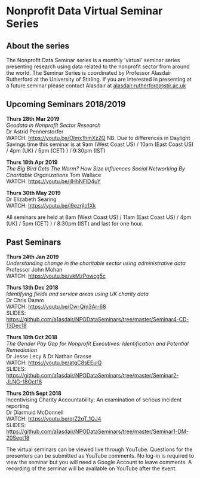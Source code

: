 # Nonprofit Data Virtual Seminar Series

## About the series  
The Nonprofit Data Seminar series is a monthly 'virtual' seminar series presenting research using data related to the nonprofit sector from around the world. The Seminar Series is coordinated by Professor Alasdair Rutherford at the University of Stirling. If you are interested in presenting at a future seminar please contact Alasdair at alasdair.rutherford@stir.ac.uk


## Upcoming Seminars 2018/2019
  
  
**Thurs 28th Mar 2019**  
 _Geodata in Nonprofit Sector Research_  
Dr Astrid Pennerstorfer  
WATCH: https://youtu.be/Olmx1hmXzZQ
NB. Due to differences in Daylight Savings time this seminar is at 9am (West Coast US) / 10am (East Coast US) / 4pm (UK) / 5pm (CET) ) / 9:30pm (IST)
  
**Thurs 18th Apr 2019**  
_The Big Bird Gets The Worm? How Size Influences Social Networking By Charitable Organizations_
Tom Wallace  
WATCH: https://youtu.be/jlHhNFlD4uY
  
**Thurs 30th May 2019**  
Dr Elizabeth Searing  
WATCH: https://youtu.be/i9ezrjlo1Xk

All seminars are held at 8am (West Coast US) / 11am (East Coast US) / 4pm (UK) / 5pm (CET) ) / 8:30pm (IST) and last for one hour. 
  




## Past Seminars  
  
**Thurs 24th Jan 2019**   
 _Understanding change in the charitable sector using administrative data_  
Professor John Mohan  
WATCH: https://youtu.be/vkMzPowcg5c   
  
  
 
**Thurs 13th Dec 2018**  
_Identifying fields and service areas using UK charity data_  
Dr Chris Damm  
WATCH: https://youtu.be/Cw-Qm3Ar-68  
SLIDES: https://github.com/a1asdair/NPODataSeminars/tree/master/Seminar4-CD-13Dec18
  
  
**Thurs 18th Oct 2018**  
_The Gender Pay Gap for Nonprofit Executives: Identification and Potential Remediation_  
Dr Jesse Lecy & Dr Nathan Grasse  
WATCH: https://youtu.be/atgC8sEEulQ  
SLIDES: https://github.com/a1asdair/NPODataSeminars/tree/master/Seminar2-JLNG-18Oct18  


**Thurs 20th Sept 2018**  
Incentivising Charity Accountability: An	examination of serious incident reporting  
Dr Diarmuid McDonnell  
WATCH: https://youtu.be/qrZ2qT_1QJ4  
SLIDES: https://github.com/a1asdair/NPODataSeminars/tree/master/Seminar1-DM-20Sept18  

The virtual seminars can be viewed live through YouTube. Questions for the presenters can be submitted as YouTube comments. No log-in is required to view the seminar but you will need a Google Account to leave comments. A recording of the seminar will be available on YouTube after the event.



